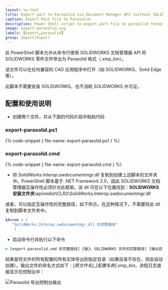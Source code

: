 ```yaml
---
layout: sw-tool
title: Export part to Parasolid via Document Manager API (without SOLIDWORKS)
caption: Export Part File To Parasolid
description: Power Shell script to export part file to parasolid format (.xmp_bin) from command line via Document Manager API (without SOLIDWORKS)
image: export-parasolid.svg
labels: [export,parasolid]
group: Import/Export
---
```

此 PowerShell 脚本允许从命令行使用 SOLIDWORKS 文档管理器 API 将 SOLIDWORKS 零件文件导出为 Parasolid 格式（.xmp_bin）。

该文件可以在任何兼容的 CAD 应用程序中打开（如 SOLIDWORKS、Solid Edge 等）。

此脚本不需要安装 SOLIDWORKS，也不消耗 SOLIDWORKS 许可证。

## 配置和使用说明

* 创建两个文件，并从下面的代码片段中粘贴代码

### export-parasolid.ps1

{% code-snippet { file-name: export-parasolid.ps1 } %}

### export-parasolid.cmd

{% code-snippet { file-name: export-parasolid.cmd } %}

* 将 *SolidWorks.Interop.swdocumentmgr.dll* 复制到创建上述脚本的文件夹中。PowerShell 脚本基于 .NET Framework 2.0，因此 SOLIDWORKS 文档管理器互操作性必须针对此框架。该 dll 可在以下位置找到：**SOLIDWORKS 安装文件夹**\api\redist\CLR2\SolidWorks.Interop.swdocumentmgr.dll

或者，可以指定互操作性的完整路径，如下所示。在这种情况下，不需要将此 dll 复制到脚本文件夹中。

~~~ ps1
$Assem = ( 
   "SolidWorks.Interop.swdocumentmgr.dll 的完整路径"
    ) 
~~~

* 启动命令行并执行以下命令

~~~ bat
> [export-parasolid.cmd 的完整路径] [输入 SOLIDWORKS 文件的完整路径] [输出目录的完整路径]
~~~

结果是将文件的所有配置的所有实体导出到指定目录（如果目录不存在，则会自动创建）。输出文件的命名方式如下：*[原文件名]_[配置名称].xmp_bin*。进程日志直接显示在控制台中：

![Parasolid 导出控制台输出](export-parasolid-console-output.png)